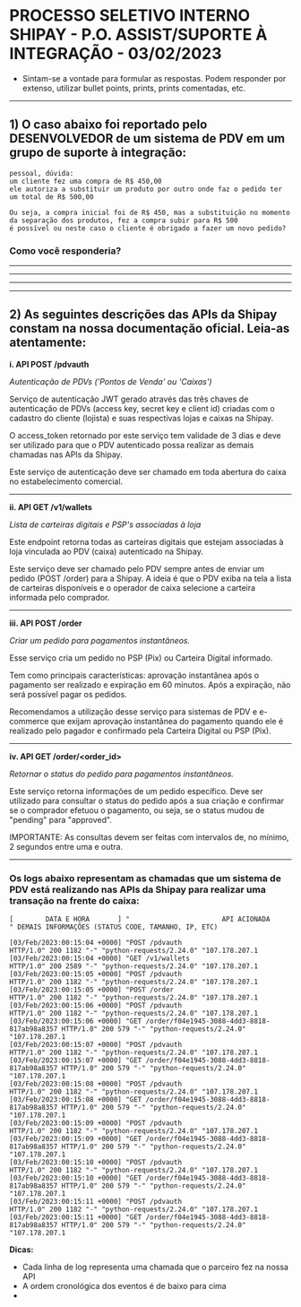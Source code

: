 # PROCESSO SELETIVO INTERNO SHIPAY - P.O. ASSIST/SUPORTE À INTEGRAÇÃO - 03/02/2023

- Sintam-se a vontade para formular as respostas. Podem responder por extenso, utilizar bullet points, prints, prints comentadas, etc.

---

## 1) O caso abaixo foi reportado pelo DESENVOLVEDOR de um sistema de PDV em um grupo de suporte à integração:

```
pessoal, dúvida:
um cliente fez uma compra de R$ 450,00
ele autoriza a substituir um produto por outro onde faz o pedido ter um total de R$ 500,00

Ou seja, a compra inicial foi de R$ 450, mas a substituição no momento da separação dos produtos, fez a compra subir para R$ 500
é possível ou neste caso o cliente é obrigado a fazer um novo pedido?
```

### Como você responderia?



----
----
----
----



## 2) As seguintes descrições das APIs da Shipay constam na nossa documentação oficial. Leia-as atentamente:



**i. API POST /pdvauth**

*Autenticação de PDVs ('Pontos de Venda' ou 'Caixas')*

Serviço de autenticação JWT gerado através das três chaves de autenticação de PDVs (access key, secret key e client id) criadas com o cadastro do cliente (lojista) e suas respectivas lojas e caixas na Shipay.

O access_token retornado por este serviço tem validade de 3 dias e deve ser utilizado para que o PDV autenticado possa realizar as demais chamadas nas APIs da Shipay.

Este serviço de autenticação deve ser chamado em toda abertura do caixa no estabelecimento comercial.

---

**ii. API GET /v1/wallets**

*Lista de carteiras digitais e PSP's associadas à loja*

Este endpoint retorna todas as carteiras digitais que estejam associadas à loja vinculada ao PDV (caixa) autenticado na Shipay.

Este serviço deve ser chamado pelo PDV sempre antes de enviar um pedido (POST /order) para a Shipay. A ideia é que o PDV exiba na tela a lista de carteiras disponíveis e o operador de caixa selecione a carteira informada pelo comprador.

---

**iii. API POST /order**

*Criar um pedido para pagamentos instantâneos.*

Esse serviço cria um pedido no PSP (Pix) ou Carteira Digital informado.

Tem como principais características: aprovação instantânea após o pagamento ser realizado e expiração em 60 minutos. Após a expiração, não será possível pagar os pedidos.

Recomendamos a utilização desse serviço para sistemas de PDV e e-commerce que exijam aprovação instantânea do pagamento quando ele é realizado pelo pagador e confirmado pela Carteira Digital ou PSP (Pix).

---

**iv. API GET /order/<order_id>**

*Retornar o status do pedido para pagamentos instantâneos.*

Este serviço retorna informações de um pedido específico. Deve ser utilizado para consultar o status do pedido após a sua criação e confirmar se o comprador efetuou o pagamento, ou seja, se o status mudou de "pending" para "approved".

IMPORTANTE: As consultas devem ser feitas com intervalos de, no mínimo, 2 segundos entre uma e outra.

----

### Os logs abaixo representam as chamadas que um sistema de PDV está realizando nas APIs da Shipay para realizar uma transação na frente do caixa:

```
[        DATA E HORA       ] "                       API ACIONADA                     " DEMAIS INFORMAÇÕES (STATUS CODE, TAMANHO, IP, ETC)

[03/Feb/2023:00:15:04 +0000] "POST /pdvauth                                   HTTP/1.0" 200 1182 "-" "python-requests/2.24.0" "107.178.207.1
[03/Feb/2023:00:15:04 +0000] "GET /v1/wallets                                 HTTP/1.0" 200 2589 "-" "python-requests/2.24.0" "107.178.207.1
[03/Feb/2023:00:15:05 +0000] "POST /pdvauth                                   HTTP/1.0" 200 1182 "-" "python-requests/2.24.0" "107.178.207.1
[03/Feb/2023:00:15:05 +0000] "POST /order                                     HTTP/1.0" 200 1182 "-" "python-requests/2.24.0" "107.178.207.1
[03/Feb/2023:00:15:06 +0000] "POST /pdvauth                                   HTTP/1.0" 200 1182 "-" "python-requests/2.24.0" "107.178.207.1
[03/Feb/2023:00:15:06 +0000] "GET /order/f04e1945-3088-4dd3-8818-817ab98a8357 HTTP/1.0" 200 579 "-" "python-requests/2.24.0" "107.178.207.1
[03/Feb/2023:00:15:07 +0000] "POST /pdvauth                                   HTTP/1.0" 200 1182 "-" "python-requests/2.24.0" "107.178.207.1
[03/Feb/2023:00:15:07 +0000] "GET /order/f04e1945-3088-4dd3-8818-817ab98a8357 HTTP/1.0" 200 579 "-" "python-requests/2.24.0" "107.178.207.1
[03/Feb/2023:00:15:08 +0000] "POST /pdvauth                                   HTTP/1.0" 200 1182 "-" "python-requests/2.24.0" "107.178.207.1
[03/Feb/2023:00:15:08 +0000] "GET /order/f04e1945-3088-4dd3-8818-817ab98a8357 HTTP/1.0" 200 579 "-" "python-requests/2.24.0" "107.178.207.1
[03/Feb/2023:00:15:09 +0000] "POST /pdvauth                                   HTTP/1.0" 200 1182 "-" "python-requests/2.24.0" "107.178.207.1
[03/Feb/2023:00:15:09 +0000] "GET /order/f04e1945-3088-4dd3-8818-817ab98a8357 HTTP/1.0" 200 579 "-" "python-requests/2.24.0" "107.178.207.1
[03/Feb/2023:00:15:10 +0000] "POST /pdvauth                                   HTTP/1.0" 200 1182 "-" "python-requests/2.24.0" "107.178.207.1
[03/Feb/2023:00:15:10 +0000] "GET /order/f04e1945-3088-4dd3-8818-817ab98a8357 HTTP/1.0" 200 579 "-" "python-requests/2.24.0" "107.178.207.1
[03/Feb/2023:00:15:11 +0000] "POST /pdvauth                                   HTTP/1.0" 200 1182 "-" "python-requests/2.24.0" "107.178.207.1
[03/Feb/2023:00:15:11 +0000] "GET /order/f04e1945-3088-4dd3-8818-817ab98a8357 HTTP/1.0" 200 579 "-" "python-requests/2.24.0" "107.178.207.1
```
**Dicas:**
- Cada linha de log representa uma chamada que o parceiro fez na nossa API
- A ordem cronológica dos eventos é de baixo para cima
- 
